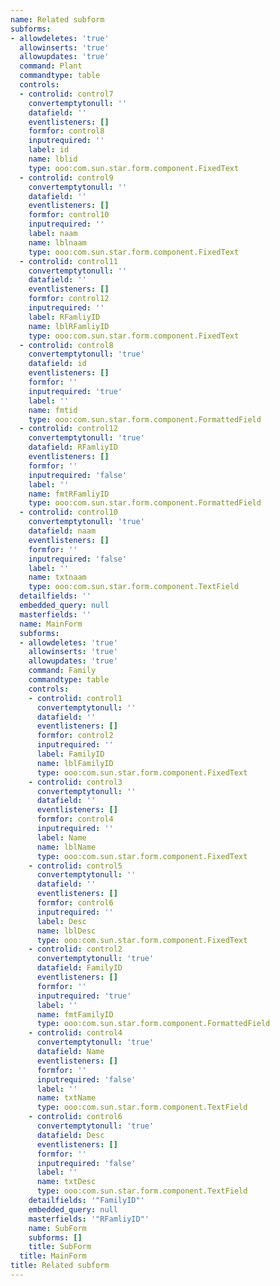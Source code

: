 ```yaml
---
name: Related subform
subforms:
- allowdeletes: 'true'
  allowinserts: 'true'
  allowupdates: 'true'
  command: Plant
  commandtype: table
  controls:
  - controlid: control7
    convertemptytonull: ''
    datafield: ''
    eventlisteners: []
    formfor: control8
    inputrequired: ''
    label: id
    name: lblid
    type: ooo:com.sun.star.form.component.FixedText
  - controlid: control9
    convertemptytonull: ''
    datafield: ''
    eventlisteners: []
    formfor: control10
    inputrequired: ''
    label: naam
    name: lblnaam
    type: ooo:com.sun.star.form.component.FixedText
  - controlid: control11
    convertemptytonull: ''
    datafield: ''
    eventlisteners: []
    formfor: control12
    inputrequired: ''
    label: RFamliyID
    name: lblRFamliyID
    type: ooo:com.sun.star.form.component.FixedText
  - controlid: control8
    convertemptytonull: 'true'
    datafield: id
    eventlisteners: []
    formfor: ''
    inputrequired: 'true'
    label: ''
    name: fmtid
    type: ooo:com.sun.star.form.component.FormattedField
  - controlid: control12
    convertemptytonull: 'true'
    datafield: RFamliyID
    eventlisteners: []
    formfor: ''
    inputrequired: 'false'
    label: ''
    name: fmtRFamliyID
    type: ooo:com.sun.star.form.component.FormattedField
  - controlid: control10
    convertemptytonull: 'true'
    datafield: naam
    eventlisteners: []
    formfor: ''
    inputrequired: 'false'
    label: ''
    name: txtnaam
    type: ooo:com.sun.star.form.component.TextField
  detailfields: ''
  embedded_query: null
  masterfields: ''
  name: MainForm
  subforms:
  - allowdeletes: 'true'
    allowinserts: 'true'
    allowupdates: 'true'
    command: Family
    commandtype: table
    controls:
    - controlid: control1
      convertemptytonull: ''
      datafield: ''
      eventlisteners: []
      formfor: control2
      inputrequired: ''
      label: FamilyID
      name: lblFamilyID
      type: ooo:com.sun.star.form.component.FixedText
    - controlid: control3
      convertemptytonull: ''
      datafield: ''
      eventlisteners: []
      formfor: control4
      inputrequired: ''
      label: Name
      name: lblName
      type: ooo:com.sun.star.form.component.FixedText
    - controlid: control5
      convertemptytonull: ''
      datafield: ''
      eventlisteners: []
      formfor: control6
      inputrequired: ''
      label: Desc
      name: lblDesc
      type: ooo:com.sun.star.form.component.FixedText
    - controlid: control2
      convertemptytonull: 'true'
      datafield: FamilyID
      eventlisteners: []
      formfor: ''
      inputrequired: 'true'
      label: ''
      name: fmtFamilyID
      type: ooo:com.sun.star.form.component.FormattedField
    - controlid: control4
      convertemptytonull: 'true'
      datafield: Name
      eventlisteners: []
      formfor: ''
      inputrequired: 'false'
      label: ''
      name: txtName
      type: ooo:com.sun.star.form.component.TextField
    - controlid: control6
      convertemptytonull: 'true'
      datafield: Desc
      eventlisteners: []
      formfor: ''
      inputrequired: 'false'
      label: ''
      name: txtDesc
      type: ooo:com.sun.star.form.component.TextField
    detailfields: '"FamilyID"'
    embedded_query: null
    masterfields: '"RFamliyID"'
    name: SubForm
    subforms: []
    title: SubForm
  title: MainForm
title: Related subform
---
```

